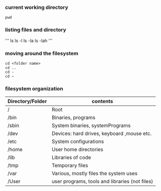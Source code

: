###  current working directory
```
pwd
```

### listing files and directory
'''
ls
ls -l
ls -la
ls -lah
'''

### moving around the filesystem

```
cd <folder name>
cd ..
cd -
cd ~
```

### filesystem organization

Directory/Folder | contents
-----------------|-----------
/| Root
/bin| Binaries, programs
/sbin| System binaries, systemPrograms
/dev| Devices: hard drives, keyboard ,mouse etc.
/etc| System configurations
/home| User home directories
/lib| Libraries of code
/tmp| Temporary files
/var| Various, mostly files the system uses
/User| user programs, tools and libraries (not files)
